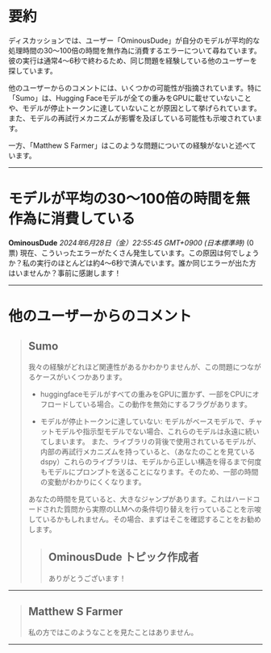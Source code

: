 # 要約 
ディスカッションでは、ユーザー「OminousDude」が自分のモデルが平均的な処理時間の30〜100倍の時間を無作為に消費するエラーについて尋ねています。彼の実行は通常4〜6秒で終わるため、同じ問題を経験している他のユーザーを探しています。

他のユーザーからのコメントには、いくつかの可能性が指摘されています。特に「Sumo」は、Hugging Faceモデルが全ての重みをGPUに載せていないことや、モデルが停止トークンに達していないことが原因として挙げられています。また、モデルの再試行メカニズムが影響を及ぼしている可能性も示唆されています。

一方、「Matthew S Farmer」はこのような問題についての経験がないと述べています。

---
# モデルが平均の30〜100倍の時間を無作為に消費している
**OminousDude** *2024年6月28日（金）22:55:45 GMT+0900 (日本標準時)* (0票)
現在、こういったエラーがたくさん発生しています。この原因は何でしょうか？私の実行のほとんどは約4〜6秒で済んでいます。誰か同じエラーが出た方はいませんか？事前に感謝します！

---
 # 他のユーザーからのコメント
> ## Sumo
> 
> 我々の経験がどれほど関連性があるかわかりませんが、この問題につながるケースがいくつかあります。
> 
> - huggingfaceモデルがすべての重みをGPUに置かず、一部をCPUにオフロードしている場合。この動作を無効にするフラグがあります。
> 
> - モデルが停止トークンに達していない:
> モデルがベースモデルで、チャットモデルや指示型モデルでない場合、これらのモデルは永遠に続いてしまいます。
> また、ライブラリの背後で使用されているモデルが、内部の再試行メカニズムを持っていると、（あなたのことを見ているdspy）これらのライブラリは、モデルから正しい構造を得るまで何度もモデルにプロンプトを送ることになります。そのため、一部の時間の変動がわかりにくくなります。
> 
> あなたの時間を見ていると、大きなジャンプがあります。これはハードコードされた質問から実際のLLMへの条件切り替えを行っていることを示唆しているかもしれません。その場合、まずはそこを確認することをお勧めします。
> 
> 
> > ## OminousDude トピック作成者
> > 
> > ありがとうございます！
> > 
> > 
> > 
---
> ## Matthew S Farmer
> 
> 私の方ではこのようなことを見たことはありません。
> 
> 
---

